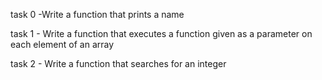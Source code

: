 task 0 -Write a function that prints a name

task 1 - Write a function that executes a function given as a parameter on each element of an array

task 2 - Write a function that searches for an integer